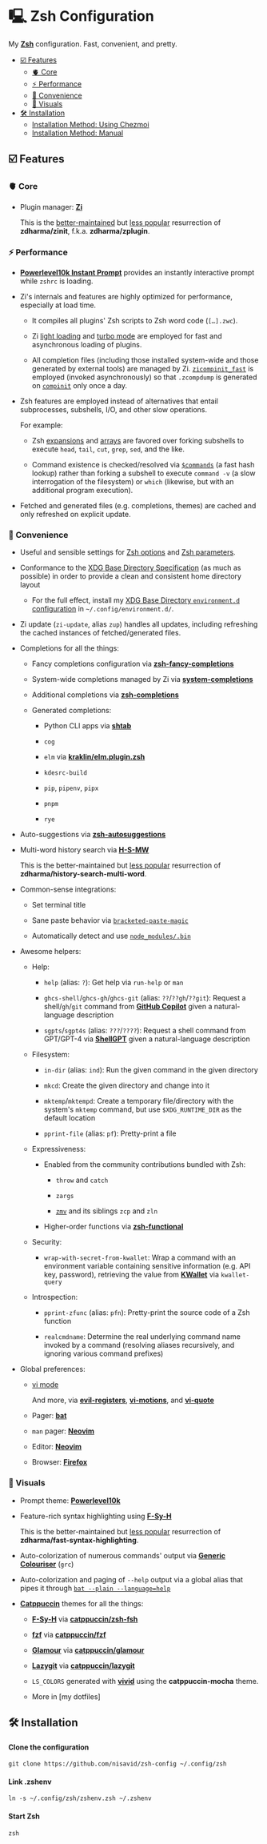 # 🖳 Zsh Configuration

My [**Zsh**] configuration. Fast, convenient, and pretty.

[**Zsh**]: https://zsh.sourceforge.io

<!--toc:start-->

- [☑️ Features](#️-features)
  - [🫀 Core](#🫀-core)
  - [⚡️ Performance](#️-performance)
  - [🏪 Convenience](#🏪-convenience)
  - [🦋 Visuals](#🦋-visuals)
- [🛠️ Installation](#🛠️-installation)
  - [Installation Method: Using Chezmoi](#installation-method-using-chezmoi)
  - [Installation Method: Manual](#installation-method-manual)

<!--toc:end-->

## ☑️ Features

### 🫀 Core

- Plugin manager: [**Zi**]

  This is the [better-maintained] but [less popular][compare Zi] resurrection
  of **zdharma/zinit**, f.k.a. **zdharma/zplugin**.

[**Zi**]: https://zshell.dev
[better-maintained]: https://github.com/orgs/z-shell/discussions/138
[compare Zi]: https://www.githubcompare.com/z-shell/zi+zdharma-continuum/zinit

### ⚡️ Performance

- [**Powerlevel10k Instant Prompt**] provides an instantly interactive prompt
  while `zshrc` is loading.

- Zi's internals and features are highly optimized for performance,
  especially at load time.

  - It compiles all plugins' Zsh scripts to Zsh word code (`[…].zwc`).

  - Zi [light loading] and [turbo mode] are employed for fast and asynchronous
    loading of plugins.

  - All completion files (including those installed system-wide
    and those generated by external tools) are managed by Zi.
    [`zicompinit_fast`] is employed (invoked asynchronously)
    so that `.zcompdump` is generated on [`compinit`] only once a day.

- Zsh features are employed instead of alternatives that entail subprocesses,
  subshells, I/O, and other slow operations.

  For example:

  - Zsh [expansions] and [arrays] are favored over forking subshells to execute
    `head`, `tail`, `cut`, `grep`, `sed`, and the like.

  - Command existence is checked/resolved via [`$commands`] (a fast
    hash lookup) rather than forking a subshell to execute `command -v`
    (a slow interrogation of the filesystem) or `which` (likewise, but with an
    additional program execution).

- Fetched and generated files (e.g. completions, themes) are cached
  and only refreshed on explicit update.

[**Powerlevel10k Instant Prompt**]: https://github.com/romkatv/powerlevel10k?tab=readme-ov-file#instant-prompt
[`$commands`]: https://zsh.sourceforge.io/Doc/Release/Zsh-Modules.html#index-commands
[`compinit`]: https://zsh.sourceforge.io/Doc/Release/Completion-System.html#Use-of-compinit
[`zicompinit_fast`]: https://wiki.zshell.dev/docs/guides/commands#calling-compinit-with-turbo-mode
[arrays]: https://zsh.sourceforge.io/Doc/Release/Parameters.html#Array-Parameters
[expansions]: https://zsh.sourceforge.io/Doc/Release/Expansion.html#Expansion
[light loading]: https://wiki.zshell.dev/docs/getting_started/overview#plugin-and-snippet-loading
[turbo mode]: https://wiki.zshell.dev/docs/getting_started/overview#turbo-mode-zsh--53

### 🏪 Convenience

- Useful and sensible settings for [Zsh options] and [Zsh parameters].

- Conformance to the [XDG Base Directory Specification] (as much as possible)
  in order to provide a clean and consistent home directory layout

  - For the full effect, install my
    [XDG Base Directory `environment.d` configuration]
    in `~/.config/environment.d/`.

- Zi update (`zi-update`, alias `zup`) handles all updates,
  including refreshing the cached instances of fetched/generated files.

- Completions for all the things:

  - Fancy completions configuration via [**zsh-fancy-completions**]

  - System-wide completions managed by Zi via [**system-completions**]

  - Additional completions via [**zsh-completions**]

  - Generated completions:

    - Python CLI apps via [**shtab**]

    - `cog`

    - `elm` via [**kraklin/elm.plugin.zsh**]

    - `kdesrc-build`

    - `pip`, `pipenv`, `pipx`

    - `pnpm`

    - `rye`

- Auto-suggestions via [**zsh-autosuggestions**]

- Multi-word history search via [**H-S-MW**]

  This is the better-maintained but [less popular][compare H-S-MW] resurrection
  of **zdharma/history-search-multi-word**.

- Common-sense integrations:

  - Set terminal title

  - Sane paste behavior via [`bracketed-paste-magic`]

  - Automatically detect and use [`node_modules/.bin`]

- Awesome helpers:

  - Help:

    - `help` (alias: `?`): Get help via `run-help` or `man`

    - `ghcs-shell`/`ghcs-gh`/`ghcs-git` (alias: `??`/`??gh`/`??git`):
      Request a shell/`gh`/`git` command
      from [**GitHub Copilot**][GitHub Copilot CLI]
      given a natural-language description

    - `sgpts`/`sgpt4s` (alias: `???`/`????`): Request a shell command from
      GPT/GPT-4 via [**ShellGPT**] given a natural-language description

  - Filesystem:

    - `in-dir` (alias: `ind`): Run the given command in the given directory

    - `mkcd`: Create the given directory and change into it

    - `mktemp`/`mktempd`: Create a temporary file/directory with the system's
      `mktemp` command, but use `$XDG_RUNTIME_DIR` as the default location

    - `pprint-file` (alias: `pf`): Pretty-print a file

  - Expressiveness:

    - Enabled from the community contributions bundled with Zsh:

      - `throw` and `catch`

      - `zargs`

      - [`zmv`] and its siblings `zcp` and `zln`

    - Higher-order functions via [**zsh-functional**]

  - Security:

    - `wrap-with-secret-from-kwallet`: Wrap a command with an environment
      variable containing sensitive information (e.g. API key, password),
      retrieving the value from [**KWallet**] via `kwallet-query`

  - Introspection:

    - `pprint-zfunc` (alias: `pfn`): Pretty-print the source code
      of a Zsh function

    - `realcmdname`: Determine the real underlying command name invoked by a
      command (resolving aliases recursively, and ignoring various
      command prefixes)

- Global preferences:

  - [vi mode]

    And more, via [**evil-registers**], [**vi-motions**], and [**vi-quote**]

  - Pager: [**bat**]

  - `man` pager: [**Neovim**][Neovim :Man]

  - Editor: [**Neovim**]

  - Browser: [**Firefox**]

[**Firefox**]: https://mozilla.org/firefox
[**H-S-MW**]: https://github.com/z-shell/H-S-MW
[**KWallet**]: https://apps.kde.org/kwalletmanager5
[**Neovim**]: https://neovim.io
[**ShellGPT**]: https://github.com/TheR1D/shell_gpt
[**bat**]: https://github.com/sharkdp/bat
[**evil-registers**]: https://github.com/zsh-vi-more/evil-registers
[**kraklin/elm.plugin.zsh**]: https://github.com/kraklin/elm.plugin.zsh
[**shtab**]: https://github.com/iterative/shtab
[**system-completions**]: https://github.com/z-shell/system-completions
[**vi-motions**]: https://github.com/zsh-vi-more/vi-motions
[**vi-quote**]: https://github.com/zsh-vi-more/vi-quote
[**zsh-autosuggestions**]: https://github.com/z-users/zsh-autosuggestions
[**zsh-completions**]: https://github.com/zsh-users/zsh-completions
[**zsh-fancy-completions**]: https://github.com/z-shell/zsh-fancy-completions
[**zsh-functional**]: https://github.com/Tarrasch/zsh-functional
[GitHub Copilot CLI]: https://docs.github.com/en/copilot/github-copilot-in-the-cli
[Neovim :Man]: https://neovim.io/doc/user/filetype.html#%3AMan
[XDG Base Directory Specification]: https://specifications.freedesktop.org/basedir-spec/basedir-spec-latest.html
[XDG Base Directory `environment.d` configuration]: https://github.com/nisavid/dotfiles/blob/main/home/dot_config/environment.d/10-xdg.conf
[Zsh options]: https://zsh.sourceforge.io/Doc/Release/Options.html
[Zsh parameters]: https://zsh.sourceforge.io/Doc/Release/Parameters.html#Parameters-Used-By-The-Shell
[`bracketed-paste-magic`]: https://zsh.sourceforge.io/Doc/Release/User-Contributions.html#Widgets
[`node_modules/.bin`]: https://docs.npmjs.com/cli/configuring-npm/folders
[`zmv`]: https://zsh.sourceforge.io/Guide/zshguide05.html#l143
[compare H-S-MW]: https://www.githubcompare.com/z-shell/h-s-mw+zdharma-continuum/history-search-multi-word
[vi mode]: https://zsh.sourceforge.io/Guide/zshguide04.html#l78

### 🦋 Visuals

- Prompt theme: [**Powerlevel10k**]

- Feature-rich syntax highlighting using [**F-Sy-H**]

  This is the better-maintained but [less popular][compare F-Sy-H] resurrection
  of **zdharma/fast-syntax-highlighting**.

- Auto-colorization of numerous commands' output via [**Generic Colouriser**] (`grc`)

- Auto-colorization and paging of `--help` output via a global alias
  that pipes it through [`bat --plain --language=help`]

- [**Catppuccin**] themes for all the things:

  - [**F-Sy-H**] via [**catppuccin/zsh-fsh**]

  - [**fzf**] via [**catppuccin/fzf**]

  - [**Glamour**] via [**catppuccin/glamour**]

  - [**Lazygit**] via [**catppuccin/lazygit**]

  - `LS_COLORS` generated with [**vivid**] using the **catppuccin-mocha** theme.

  - More in [my dotfiles]

[**Catppuccin**]: https://catppuccin.com
[**F-Sy-H**]: https://github.com/z-shell/F-Sy-H
[**Generic Colouriser**]: https://kassiopeia.juls.savba.sk/~garabik/software/grc.html
[**Glamour**]: https://github.com/charmbracelet/glamour
[**Lazygit**]: https://github.com/jesseduffield/lazygit
[**Powerlevel10k**]: https://github.com/romkatv/powerlevel10k
[**catppuccin/fzf**]: https://github.com/catppuccin/fzf
[**catppuccin/glamour**]: https://github.com/catppuccin/glamour
[**catppuccin/lazygit**]: https://github.com/catppuccin/lazygit
[**catppuccin/zsh-fsh**]: https://github.com/catppuccin/zsh-fsh
[**fzf**]: https://github.com/junegunn/fzf
[**vivid**]: https://github.com/sharkdp/vivid
[`bat --plain --language=help`]: https://github.com/sharkdp/bat#highlighting---help-messages
[compare F-Sy-H]: https://www.githubcompare.com/z-shell/f-sy-h+zdharma-continuum/fast-syntax-highlighting

## 🛠️ Installation

#### Clone the configuration

```shell
git clone https://github.com/nisavid/zsh-config ~/.config/zsh
```

#### Link .zshenv

```shell
ln -s ~/.config/zsh/zshenv.zsh ~/.zshenv
```

#### Start Zsh

```shell
zsh
```
